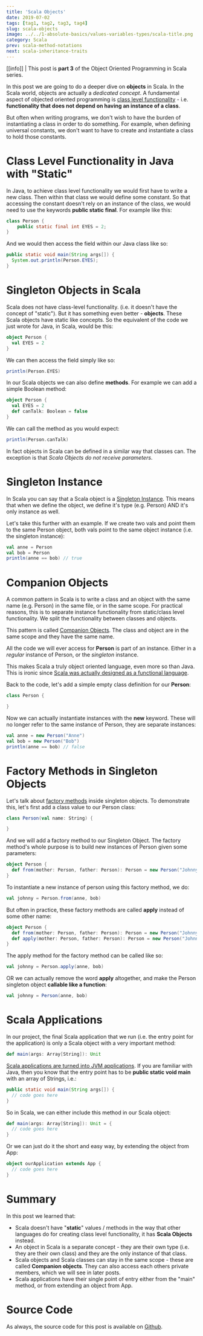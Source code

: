 ```yaml
---
title: 'Scala Objects'
date: 2019-07-02
tags: [tag1, tag2, tag3, tag4]
slug: scala-objects
image: ../../1-absolute-basics/values-variables-types/scala-title.png
category: Scala
prev: scala-method-notations
next: scala-inheritance-traits
---
```


[[info]]
| This post is **part 3** of the Object Oriented Programming in Scala series.

In this post we are going to do a deeper dive on **objects** in Scala. In the Scala world, objects are actually a _dedicated concept_. A fundamental aspect of objected oriented programming is [class level functionality](<https://en.wikipedia.org/wiki/Class_(computer_programming)>) - i.e. **functionality that does not depend on having an instance of a class**.

But often when writing programs, we don't wish to have the burden of instantiating a class in order to do something. For example, when defining universal constants, we don't want to have to create and instantiate a class to hold those constants.

# Class Level Functionality in Java with "Static"

In Java, to achieve class level functionality we would first have to write a new class. Then within that class we would define some constant. So that accessing the constant doesn't rely on an instance of the class, we would need to use the keywords **public static final**. For example like this:

```java
class Person {
    public static final int EYES = 2;
}
```

And we would then access the field within our Java class like so:

```java
public static void main(String args[]) {
  System.out.println(Person.EYES);
}
```

# Singleton Objects in Scala

Scala does not have class-level functionality. (i.e. it doesn't have the concept of "static"). But it has something even better - **objects**. These Scala objects have static like concepts. So the equivalent of the code we just wrote for Java, in Scala, would be this:

```scala
object Person {
  val EYES = 2
}
```

We can then access the field simply like so:

```scala
println(Person.EYES)
```

In our Scala objects we can also define **methods**. For example we can add a simple Boolean method:

```scala
object Person {
  val EYES = 2
  def canTalk: Boolean = false
}
```

We can call the method as you would expect:

```scala
println(Person.canTalk)
```

In fact objects in Scala can be defined in a similar way that classes can. The exception is that _Scala Objects do not receive parameters_.

# Singleton Instance

In Scala you can say that a Scala object is a [Singleton Instance](https://docs.scala-lang.org/tour/singleton-objects.html). This means that when we define the object, we define it's type (e.g. Person) AND it's only instance as well.

Let's take this further with an example. If we create two vals and point them to the same Person object, both vals point to the same object instance (i.e. the singleton instance):

```scala
val anne = Person
val bob = Person
println(anne == bob) // true
```

# Companion Objects

A common pattern in Scala is to write a class and an object with the same name (e.g. Person) in the same file, or in the same scope. For practical reasons, this is to separate instance functionality from static/class level functionality. We split the functionality between classes and objects.

This pattern is called [Companion Objects](http://daily-scala.blogspot.com/2009/09/companion-object.html). The class and object are in the same scope and they have the same name.

All the code we will ever access for **Person** is part of an instance. Either in a _regular_ instance of Person, or the _singleton_ instance.

This makes Scala a truly object oriented language, even more so than Java. This is ironic since [Scala was actually designed as a functional language](https://stackoverflow.com/questions/6166155/is-scala-a-functional-programming-language).

Back to the code, let's add a simple empty class definition for our **Person**:

```scala
class Person {

}
```

Now we can actually instantiate instances with the **new** keyword. These will no longer refer to the same instance of Person, they are separate instances:

```scala
val anne = new Person("Anne")
val bob = new Person("Bob")
println(anne == bob) // false
```

# Factory Methods in Singleton Objects

Let's talk about [factory methods](https://alvinalexander.com/scala/how-to-create-factory-method-in-scala-apply-object-trait) inside singleton objects. To demonstrate this, let's first add a class value to our Person class:

```scala
class Person(val name: String) {

}
```

And we will add a factory method to our Singleton Object. The factory method's whole purpose is to build new instances of Person given some parameters:

```scala
object Person {
  def from(mother: Person, father: Person): Person = new Person("Johnny")
}
```

To instantiate a new instance of person using this factory method, we do:

```scala
val johnny = Person.from(anne, bob)
```

But often in practice, these factory methods are called **apply** instead of some other name:

```scala
object Person {
  def from(mother: Person, father: Person): Person = new Person("Johnny")
  def apply(mother: Person, father: Person): Person = new Person("Johnny")
}
```

The apply method for the factory method can be called like so:

```scala
val johnny = Person.apply(anne, bob)
```

OR we can actually remove the word **apply** altogether, and make the Person singleton object **callable like a function**:

```scala
val johnny = Person(anne, bob)
```

# Scala Applications

In our project, the final Scala application that we run (i.e. the entry point for the application) is only a Scala object with a very important method:

```scala
def main(args: Array[String]): Unit
```

[Scala applications are turned into JVM applications](https://softwareengineering.stackexchange.com/questions/280169/if-scala-runs-on-the-jvm-how-can-scala-do-things-that-java-seemingly-cannot). If you are familiar with Java, then you know that the entry point has to be **public static void main** with an array of Strings, i.e.:

```java
public static void main(String args[]) {
  // code goes here
}
```

So in Scala, we can either include this method in our Scala object:

```scala
def main(args: Array[String]): Unit = {
  // code goes here
}
```

Or we can just do it the short and easy way, by extending the object from App:

```scala
object ourApplication extends App {
  // code goes here
}
```

# Summary

In this post we learned that:

- Scala doesn't have "**static**" values / methods in the way that other languages do for creating class level functionality, it has **Scala Objects** instead.
- An object in Scala is a separate concept - they are their own type (i.e. they are their own class) and they are the only instance of that class.
- Scala objects and Scala classes can stay in the same scope - these are called **Companion objects**. They can also access each others private members, which we will see in later posts.
- Scala applications have their single point of entry either from the "main" method, or from extending an object from App.

# Source Code

As always, the source code for this post is available on [Github](https://github.com/james-willett/ScalaBlog/blob/master/src/scalaBasics/objectOriented/Objects.scala).
